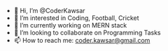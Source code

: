 - 👋 Hi, I’m @CoderKawsar
- 👀 I’m interested in Coding, Football, Cricket
- 🌱 I’m currently working on MERN stack
- 💞️ I’m looking to collaborate on Programming Tasks
- 📫 How to reach me: coder.kawsar@gmail.com

<!---
CoderKawsar/CoderKawsar is a ✨ special ✨ repository because its `README.md` (this file) appears on your GitHub profile.
You can click the Preview link to take a look at your changes.
--->

